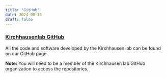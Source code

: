 ```yaml
---
title: "GitHub"
date: 2024-08-15
draft: false
---
```


### [Kirchhausenlab GitHub](#https://github.com/kirchhausenlab)

All the code and software developed by the Kirchhausen lab can be found on our GitHub page.

**Note:** You will need to be a member of the Kirchhausen lab GitHub organization to access the repositories.
